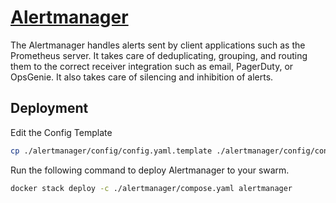 # [Alertmanager](https://prometheus.io/docs/alerting/latest/alertmanager/)

The Alertmanager handles alerts sent by client applications such as the Prometheus server. It takes care of deduplicating, grouping, and routing them to the correct receiver integration such as email, PagerDuty, or OpsGenie. It also takes care of silencing and inhibition of alerts.

## Deployment

Edit the Config Template

```bash
cp ./alertmanager/config/config.yaml.template ./alertmanager/config/config.yaml
```

Run the following command to deploy Alertmanager to your swarm.

```bash
docker stack deploy -c ./alertmanager/compose.yaml alertmanager
```
